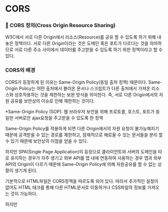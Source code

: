#  CORS

### 🚩 CORS 정의(Cross Origin Resource Sharing)

W3C에서 서로 다른 Origin에서 리소스(Resource)를 공유 할 수 있도록 하기 위해 내놓은 정책이다. 서로 다른 Origin이라는 것은 도메인 혹은 포트가 다르다는 것을 의마하므로 서로 다른 주소 사이에서 데이터를 주고받을 수 있도록 하기 위한 정책이라고 할 수 있다. 



### CORS의 배경

CORS가 등장하게 된 이유는 Same-Origin Policy(동일 출처 정책) 때문이다. Same-Origin Policy는 어떤 출처에서 불러온 문서나 스크립트가 다른 출처에서 가져온 리소스와 상호작용하는 것을 제한하는 보완 방식을 의미한다. 즉, 서로 다른 Origin에서의 자원 공유를 보안상의 이슈로 인해 제한하는 것이다.

 

*Same-Origin Policy (SOP): 웹 브라우저 보안을 위해 프로토콜, 호스트, 포트가 동일한 서버로만 ajax요청을 주고받을 수 있도록 한 정책



Same-Origin Policy를 적용하게 되면 다른 Origin에서의 자원 요청이 불가능해지기 때문에 공격받을 수 있는 경로를 제한하고, 잠재적으로 해로울 수 있는 문서들을 분리 할 수 있기 때문에 보안상의 이점을 얻을 수 있다.



하지만 SPA(Single Page Application)의 등장으로 클라이언트와 서버의 도메인을 따로 유지하는 경우가 자주 생기고 외부 API를 앱 내에 연동하여 사용하는 경우 앱과 외부 API의 Origin이 다르기 때문에 Same-Origin Policy에 의해 자원공유를 할 수 없는 상황이 생기게 된다. 



기본적으로 HTML파일은 CORS정책을 따르도록 되어 있다. 따라서 추가적인 설정이 없어도 HTML <link>태크를 통해 다른 HTML문서로 이동하거나 CSS파일의 정보를 가져오는 것이 가능하다.



하지만 <script>태크 내에 있는 HTTP 요청등은 기본적으로 Same-Origin Policy를 따르도록 되엉 있다. 따라서 따로 CORS정책을 허가하는 조건들을 추가해주어야 다른Origin과의 자원 공유가 가능하다. 



### 🚩CORS 설정방법(Express)

1. 서버단에서 특정 도메인에서의 요청을 허용한다.

   Express 서버에서 API의 응답 헤더에 "Access-Control-Allow-Origin" 값을 넣어 CORS정책을 따를수 있다. 

   모든 Origin에서의 요청을 허용할 수 있고, 특정 Origin에서의 요청만 허용할 수도 있다. 

   하지만 이 방법은 API에 대해서 개별적으로 적용되는 사항이기 때문에, 모든 API에 일일히 대응해주어야 한다는 단점 때문에 실제로는 아래 2번방법을 더 선호한다. 

2. Node.js Express 미들웨어 CORS

   CORS라이브러리를 Express 서버에 설치해서 사용한다. 

   ```bash
   npm i cors --save
   ```

   ```javascript
   const express = require('express');
   const cors = require('cors');
   const app = express();
   app.use(cors()); <!-- 모든 Origin에서의 요청을 허용하므로, 특정 Origin을 제한하고 싶을 경오 Option들을 추가하면 된다.  -->
   ```



### 🚩 동작 방법

Cross Origin에서 자원을 요청하기 위해서는 다음과 같은 과정을 거친다.

1. HTTP 통신 헤더인 Origin 헤더에 요청을 보내는 곳의 정보를 담고 서버로 요청.
2. 이후 서버는 Access-Control-Allow-Origin헤더에 허용된 Origin이라는 정보를 담아 보낸다.
3. 클라이언트는 헤더의 값과 배교해 정상 응답임을 확인하고 지정된 요청을 보낸다.
4. 서버는 요청을 수행하고 200ok 코드를 응답한다.





[참고]

- https://yeoulcoding.tistory.com/96
- https://wonit.tistory.com/307